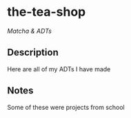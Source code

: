 # the-tea-shop
*Matcha & ADTs*

## Description

Here are all of my ADTs I have made

## Notes

Some of these were projects from school
